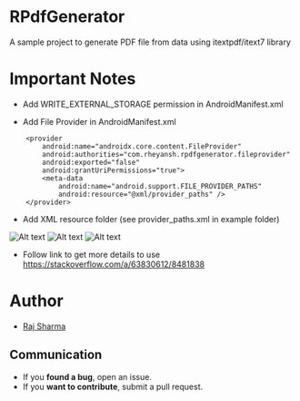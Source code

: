 # RPdfGenerator
A sample project to generate PDF file from data using itextpdf/itext7 library

# Important Notes

* Add WRITE_EXTERNAL_STORAGE permission in AndroidManifest.xml

    <uses-permission android:name="android.permission.WRITE_EXTERNAL_STORAGE" />

* Add File Provider in AndroidManifest.xml
<!-- File Provider -->
        <provider
            android:name="androidx.core.content.FileProvider"
            android:authorities="com.rheyansh.rpdfgenerator.fileprovider"
            android:exported="false"
            android:grantUriPermissions="true">
            <meta-data
                android:name="android.support.FILE_PROVIDER_PATHS"
                android:resource="@xml/provider_paths" />
        </provider>

* Add XML resource folder (see provider_paths.xml in example folder)

<?xml version="1.0" encoding="utf-8"?>
<paths>
    <external-path name="external_files" path="."/>
</paths>

![Alt text](https://github.com/rheyansh/RPdfGenerator/blob/master/Screenshots/1.png)
![Alt text](https://github.com/rheyansh/RPdfGenerator/blob/master/Screenshots/2.png)
![Alt text](https://github.com/rheyansh/RPdfGenerator/blob/master/Screenshots/3.png)
 
 * Follow link to get more details to use
 https://stackoverflow.com/a/63830612/8481838
 
# Author   

* [Raj Sharma](https://github.com/rheyansh)

## Communication

* If you **found a bug**, open an issue.
* If you **want to contribute**, submit a pull request.
